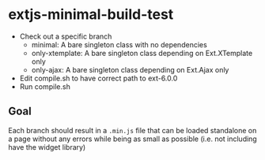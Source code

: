 # extjs-minimal-build-test
- Check out a specific branch
  - minimal: A bare singleton class with no dependencies
  - only-xtemplate: A bare singleton class depending on Ext.XTemplate only
  - only-ajax: A bare singleton class depending on Ext.Ajax only
- Edit compile.sh to have correct path to ext-6.0.0
- Run compile.sh

## Goal
Each branch should result in a `.min.js` file that can be loaded standalone on a page without any errors while being as small as possible (i.e. not including have the widget library)
